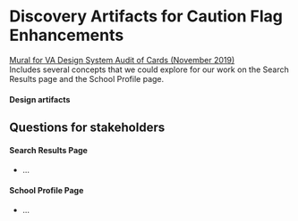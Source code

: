 
# Discovery Artifacts for Caution Flag Enhancements

[Mural for VA Design System Audit of Cards (November 2019)](https://app.mural.co/t/departmentofveteransaffairs9999/m/departmentofveteransaffairs9999/1574086026453/e8ba87ed25507f73b7c0b5c40267a3ae95a20b09)<br>
Includes several concepts that we could explore for our work on the Search Results page and the School Profile page.

#### Design artifacts


## Questions for stakeholders

#### Search Results Page
* ...

#### School Profile Page
* ...
